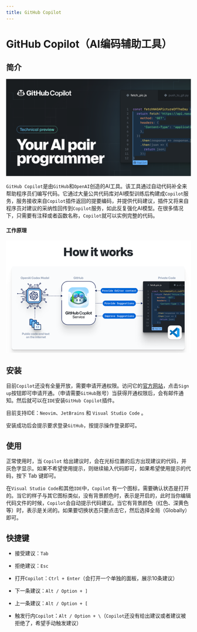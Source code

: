 ```yaml
---
title: GitHub Copilot
---
```

# GitHub Copilot（AI编码辅助工具）

## 简介

![GitHub-Copilot](https://raw.githubusercontent.com/chnjames/cloudImg/main/blog/202206161040308.png)

`GitHub Copilot`是由`GitHub`和`OpenAI`创造的AI工具。该工具通过自动代码补全来帮助程序员们编写代码。它通过大量公共代码库对AI模型训练后构建成`Copilot`服务，服务接收来自`Copilot`插件返回的提要编码，并提供代码建议，插件又将来自程序员对建议的采纳性回传到`Copilot`服务，如此反复强化AI模型。在很多情况下，只需要有注释或者函数名称，`Copilot`就可以实例完整的代码。

#### 工作原理

![image-20220616103124883](https://raw.githubusercontent.com/chnjames/cloudImg/main/blog/202206161031085.png)

## 安装

目前`Copilot`还没有全量开放，需要申请开通权限。访问它的[官方网站](https://copilot.github.com/)，点击`Sign up`按钮即可申请开通。（申请需要`GitHub`账号）当获得开通权限后，会有邮件通知。然后就可以在`IDE`安装`GitHub Copilot`插件。

目前支持IDE：`Neovim`、`JetBrains` 和 `Visual Studio Code` 。

安装成功后会提示要求登录`GitHub`，按提示操作登录即可。

## 使用

正常使用时，当 `Copilot` 给出建议时，会在光标位置的后方出现建议的代码，并灰色字显示。如果不希望使用提示，则继续输入代码即可，如果希望使用提示的代码，按下 Tab 键即可。

在`Visual Studio Code`和其他`IDE`中，`Copilot` 有一个图标，需要确认状态是打开的。当它的样子与其它图标类似，没有背景颜色时，表示是开启的，此时当你编辑代码文件的时候，`Copilot`会自动提示代码建议。当它有背景颜色（红色、深黄色等）时，表示是关闭的。如果要切换状态只要点击它，然后选择全局（Globally）即可。

## 快捷键

- 接受建议：`Tab`

- 拒绝建议：`Esc`

- 打开`Copilot`：`Ctrl + Enter`（会打开一个单独的面板，展示10条建议）

- 下一条建议：`Alt / Option + ]`
- 上一条建议：`Alt / Option + [`
- 触发行内`Copilot`：`Alt / Option + \`（`Copilot`还没有给出建议或者建议被拒绝了，希望手动触发建议）